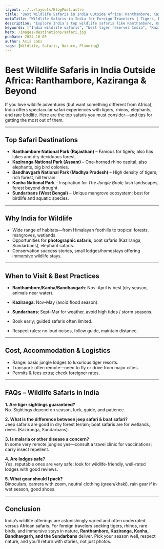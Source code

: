 ```yaml
---
layout: ../../layouts/BlogPost.astro
title: "Best Wildlife Safaris in India Outside Africa: Ranthambore, Kaziranga & Beyond"
metaTitle: "Wildlife Safaris in India for Foreign Travelers | Tigers, Rhinos & More"
description: "Explore India’s top wildlife safaris like Ranthambore, Kaziranga and beyond. Tigers, rhinos, elephants in natural habitat—perfect for foreign nature lovers."
keywords: ["India wildlife safaris", "best tiger reserves India", "Kaziranga safari", "Ranthambore for foreigners", "wildlife tours India"]
hero: /images/destinations/safari.jpg
pubDate: 2024-10-05
author: Axis Cabs
tags: [Wildlife, Safaris, Nature, Planning]
---
```


# Best Wildlife Safaris in India Outside Africa: Ranthambore, Kaziranga & Beyond

If you love wildlife adventures (but want something different from Africa), India offers spectacular safari experiences with tigers, rhinos, elephants, and rare birdlife. Here are the top safaris you must consider—and tips for getting the most out of them.

---

## Top Safari Destinations

- **Ranthambore National Park (Rajasthan)** – Famous for tigers; also has lakes and dry deciduous forest.  
- **Kaziranga National Park (Assam)** – One-horned rhino capital; also elephants, big bird colonies.  
- **Bandhavgarh National Park (Madhya Pradesh)** – High density of tigers; rich forest, hill terrain.  
- **Kanha National Park** – Inspiration for *The Jungle Book*; lush landscapes, forest beyond drought.  
- **Sundarbans (West Bengal)** – Unique mangrove ecosystem; best for birdlife and aquatic species.  

---

## Why India for Wildlife

- Wide range of habitats—from Himalayan foothills to tropical forests, mangroves, wetlands.  
- Opportunities for **photographic safaris**, boat safaris (Kaziranga, Sundarbans), elephant safaris.  
- Conservation success stories, small lodges/homestays offering immersive wildlife stays.  

---

## When to Visit & Best Practices

- **Ranthambore/Kanha/Bandhavgarh**: Nov–April is best (dry season, animals near water).  
- **Kaziranga**: Nov–May (avoid flood season).  
- **Sundarbans**: Sept–Mar for weather, avoid high tides / storm seasons.  

- Book early; guided safaris often limited.  
- Respect rules: no loud noises, follow guide, maintain distance.  

---

## Cost, Accommodation & Logistics

- Range: basic jungle lodges to luxurious tiger resorts.  
- Transport: often remote—need to fly or drive from major cities.  
- Permits & fees extra; check foreigner rates.  

---

## FAQs – Wildlife Safaris in India

**1. Are tiger sightings guaranteed?**  
No. Sightings depend on season, luck, guide, and patience.

**2. What is the difference between jeep safari & boat safari?**  
Jeep safaris are good in dry forest terrain; boat safaris are for wetlands, rivers (Kaziranga, Sundarbans).

**3. Is malaria or other disease a concern?**  
In some very remote jungles yes—consult a travel clinic for vaccinations; carry insect repellent.

**4. Are lodges safe?**  
Yes, reputable ones are very safe; look for wildlife-friendly, well-rated lodges with good reviews.

**5. What gear should I pack?**  
Binoculars, camera with zoom, neutral clothing (green/khaki), rain gear if in wet season, good shoes.

---

## Conclusion

India’s wildlife offerings are astonishingly varied and often underrated versus African safaris. For foreign travelers seeking tigers, rhinos, rare birds, and immersive stays in nature, **Ranthambore, Kaziranga, Kanha, Bandhavgarh, and the Sundarbans** deliver. Pick your season well, respect nature, and you’ll return with stories, not just photos.  

